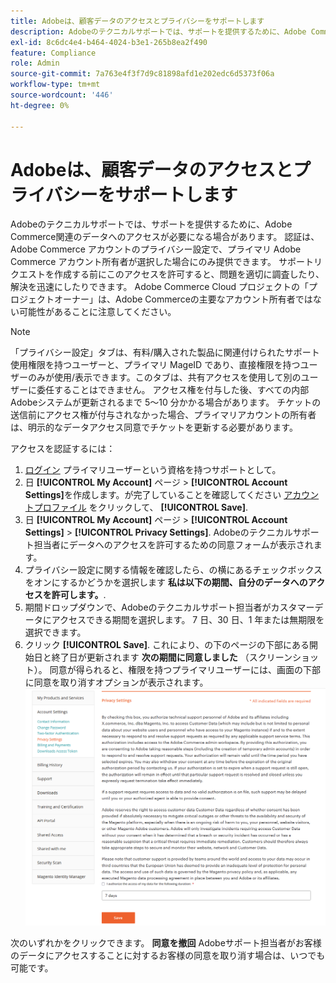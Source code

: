 ```yaml
---
title: Adobeは、顧客データのアクセスとプライバシーをサポートします
description: Adobeのテクニカルサポートでは、サポートを提供するために、Adobe Commerce関連のデータへのアクセスが必要になる場合があります。 認証は、Adobe Commerce アカウントのプライバシー設定で、プライマリ Adobe Commerce アカウント所有者が選択した場合にのみ提供できます。 サポートリクエストを作成する前にこのアクセスを許可すると、問題を適切に調査したり、解決を迅速にしたりできます。 Adobe Commerce Cloud プロジェクトの「プロジェクトオーナー」は、Adobe Commerceの主要なアカウント所有者ではない可能性があることに注意してください。
exl-id: 8c6dc4e4-b464-4024-b3e1-265b8ea2f490
feature: Compliance
role: Admin
source-git-commit: 7a763e4f3f7d9c81898afd1e202edc6d5373f06a
workflow-type: tm+mt
source-wordcount: '446'
ht-degree: 0%

---
```


# Adobeは、顧客データのアクセスとプライバシーをサポートします

Adobeのテクニカルサポートでは、サポートを提供するために、Adobe Commerce関連のデータへのアクセスが必要になる場合があります。 認証は、Adobe Commerce アカウントのプライバシー設定で、プライマリ Adobe Commerce アカウント所有者が選択した場合にのみ提供できます。 サポートリクエストを作成する前にこのアクセスを許可すると、問題を適切に調査したり、解決を迅速にしたりできます。 Adobe Commerce Cloud プロジェクトの「プロジェクトオーナー」は、Adobe Commerceの主要なアカウント所有者ではない可能性があることに注意してください。

>[!NOTE]
>
>「プライバシー設定」タブは、有料/購入された製品に関連付けられたサポート使用権限を持つユーザーと、プライマリ MageID であり、直接権限を持つユーザーのみが使用/表示できます。このタブは、共有アクセスを使用して別のユーザーに委任することはできません。 アクセス権を付与した後、すべての内部Adobeシステムが更新されるまで 5～10 分かかる場合があります。 チケットの送信前にアクセス権が付与されなかった場合、プライマリアカウントの所有者は、明示的なデータアクセス同意でチケットを更新する必要があります。

アクセスを認証するには：

1. [ログイン](https://account.magento.com/customer/account/login) プライマリユーザーという資格を持つサポートとして。
1. 日 **[!UICONTROL My Account]** ページ > **[!UICONTROL Account Settings]**&#x200B;を作成します。が完了していることを確認してください [アカウントプロファイル](https://account.magento.com/customer/account/edit) をクリックして、 **[!UICONTROL Save]**.
1. 日 **[!UICONTROL My Account]** ページ > **[!UICONTROL Account Settings]** > **[!UICONTROL Privacy Settings]**. Adobeのテクニカルサポート担当者にデータへのアクセスを許可するための同意フォームが表示されます。
1. プライバシー設定に関する情報を確認したら、の横にあるチェックボックスをオンにするかどうかを選択します **私は以下の期間、自分のデータへのアクセスを許可します。**.
1. 期間ドロップダウンで、Adobeのテクニカルサポート担当者がカスタマーデータにアクセスできる期間を選択します。 7 日、30 日、1 年または無期限を選択できます。
1. クリック **[!UICONTROL Save]**. これにより、の下のページの下部にある開始日と終了日が更新されます **次の期間に同意しました** （スクリーンショット）。 同意が得られると、権限を持つプライマリユーザーには、画面の下部に同意を取り消すオプションが表示されます。
   ![magento-account-privacy-settings.png](assets/magento-account-privacy-settings.png)

次のいずれかをクリックできます。 **同意を撤回** Adobeサポート担当者がお客様のデータにアクセスすることに対するお客様の同意を取り消す場合は、いつでも可能です。
